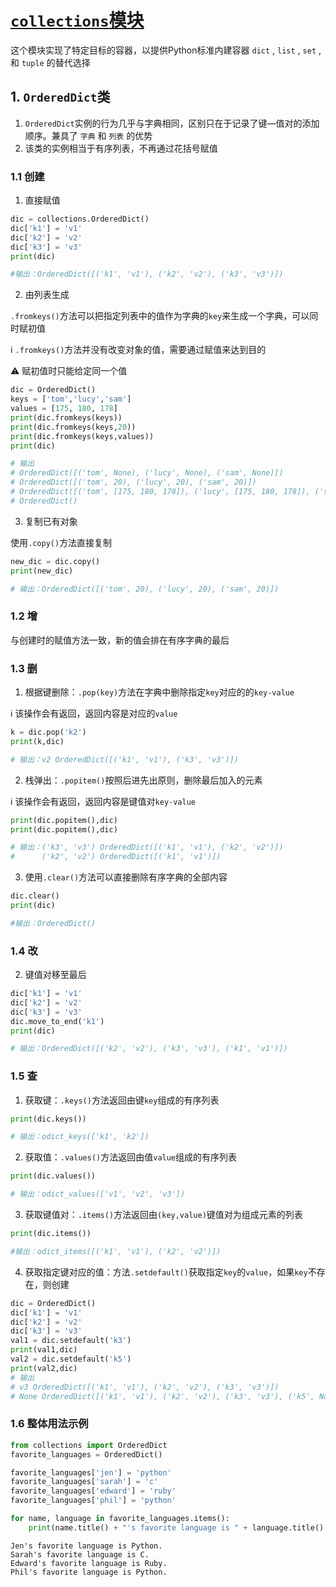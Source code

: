 # [`collections`模块](https://docs.python.org/zh-cn/3/library/collections.html) 

这个模块实现了特定目标的容器，以提供Python标准内建容器 `dict` , `list` , `set` , 和 `tuple` 的替代选择

## 1. `OrderedDict`类

1. `OrderedDict`实例的行为几乎与字典相同，区别只在于记录了键—值对的添加顺序。兼具了 `字典` 和 `列表` 的优势
2. 该类的实例相当于有序列表，不再通过花括号赋值

### 1.1 创建
1. 直接赋值
```python
dic = collections.OrderedDict()
dic['k1'] = 'v1'
dic['k2'] = 'v2'
dic['k3'] = 'v3'
print(dic)

#输出：OrderedDict([('k1', 'v1'), ('k2', 'v2'), ('k3', 'v3')])
```

2. 由列表生成

`.fromkeys()`方法可以把指定列表中的值作为字典的`key`来生成一个字典，可以同时赋初值

:information_source: `.fromkeys()`方法并没有改变对象的值，需要通过赋值来达到目的

:warning: 赋初值时只能给定同一个值

```python
dic = OrderedDict()
keys = ['tom','lucy','sam']
values = [175, 180, 178]
print(dic.fromkeys(keys))
print(dic.fromkeys(keys,20))
print(dic.fromkeys(keys,values))
print(dic)

# 输出
# OrderedDict([('tom', None), ('lucy', None), ('sam', None)])
# OrderedDict([('tom', 20), ('lucy', 20), ('sam', 20)])
# OrderedDict([('tom', [175, 180, 178]), ('lucy', [175, 180, 178]), ('sam', [175, 180, 178])])
# OrderedDict()
```

3. 复制已有对象

使用`.copy()`方法直接复制
```python
new_dic = dic.copy()
print(new_dic)

# 输出：OrderedDict([('tom', 20), ('lucy', 20), ('sam', 20)])
```

### 1.2 增
与创建时的赋值方法一致，新的值会排在有序字典的最后

### 1.3 删
1. 根据键删除：`.pop(key)`方法在字典中删除指定`key`对应的的`key-value`

:information_source: 该操作会有返回，返回内容是对应的`value`

```python
k = dic.pop('k2')
print(k,dic)

# 输出：v2 OrderedDict([('k1', 'v1'), ('k3', 'v3')])
```
2. 栈弹出：`.popitem()`按照后进先出原则，删除最后加入的元素

:information_source: 该操作会有返回，返回内容是键值对`key-value`

```python
print(dic.popitem(),dic)
print(dic.popitem(),dic)

# 输出：('k3', 'v3') OrderedDict([('k1', 'v1'), ('k2', 'v2')])
#      ('k2', 'v2') OrderedDict([('k1', 'v1')])
```

3. 使用`.clear()`方法可以直接删除有序字典的全部内容
```python
dic.clear()
print(dic)

#输出：OrderedDict()
```
### 1.4 改

2. 键值对移至最后
```python
dic['k1'] = 'v1'
dic['k2'] = 'v2'
dic['k3'] = 'v3'
dic.move_to_end('k1')
print(dic)

# 输出：OrderedDict([('k2', 'v2'), ('k3', 'v3'), ('k1', 'v1')])
```

### 1.5 查

1. 获取键：`.keys()`方法返回由键`key`组成的有序列表
```python
print(dic.keys())

# 输出：odict_keys(['k1', 'k2'])
```
2. 获取值：`.values()`方法返回由值`value`组成的有序列表
```python
print(dic.values())

# 输出：odict_values(['v1', 'v2', 'v3'])
```

3. 获取键值对：`.items()`方法返回由`(key,value)`键值对为组成元素的列表
```python
print(dic.items())

#输出：odict_items([('k1', 'v1'), ('k2', 'v2')])
```

4. 获取指定键对应的值：方法`.setdefault()`获取指定`key`的`value`，如果`key`不存在，则创建
```python
dic = OrderedDict()
dic['k1'] = 'v1'
dic['k2'] = 'v2'
dic['k3'] = 'v3'
val1 = dic.setdefault('k3')
print(val1,dic)
val2 = dic.setdefault('k5')
print(val2,dic)
# 输出
# v3 OrderedDict([('k1', 'v1'), ('k2', 'v2'), ('k3', 'v3')])
# None OrderedDict([('k1', 'v1'), ('k2', 'v2'), ('k3', 'v3'), ('k5', None)])
```

### 1.6 整体用法示例

```python
from collections import OrderedDict
favorite_languages = OrderedDict()

favorite_languages['jen'] = 'python'
favorite_languages['sarah'] = 'c'
favorite_languages['edward'] = 'ruby'
favorite_languages['phil'] = 'python'

for name, language in favorite_languages.items():
    print(name.title() + "'s favorite language is " + language.title() + ".")
```

```
Jen's favorite language is Python.
Sarah's favorite language is C.
Edward's favorite language is Ruby.
Phil's favorite language is Python.
```

